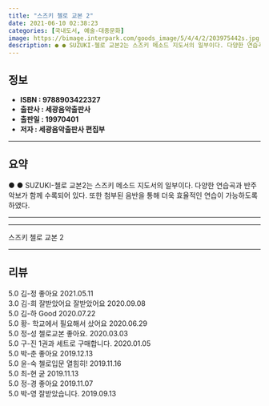```yaml
---
title: "스즈키 첼로 교본 2"
date: 2021-06-10 02:38:23
categories: [국내도서, 예술-대중문화]
image: https://bimage.interpark.com/goods_image/5/4/4/2/203975442s.jpg
description: ● ● SUZUKI-첼로 교본2는 스즈키 메소드 지도서의 일부이다. 다양한 연습곡과 반주 악보가 함께 수록되어 있다. 또한 첨부된 음반을 통해 더욱 효율적인 연습이 가능하도록 하였다.
---
```


## **정보**

- **ISBN : 9788903422327**
- **출판사 : 세광음악출판사**
- **출판일 : 19970401**
- **저자 : 세광음악출판사 편집부**

------



## **요약**

●  ●  SUZUKI-첼로 교본2는 스즈키 메소드 지도서의 일부이다. 다양한 연습곡과 반주 악보가 함께 수록되어 있다. 또한 첨부된 음반을 통해 더욱 효율적인 연습이 가능하도록 하였다.

------



------


스즈키 첼로 교본 2 

------


## **리뷰** 

5.0 김-정 좋아요 2021.05.11 <br/>3.0 김-희 잘받았어요 잘받았어요  2020.09.08 <br/>5.0 김-하 Good
 2020.07.22 <br/>5.0 황- 학교에서 필요해서 샀어요 2020.06.29 <br/>5.0 정-성 첼로교본 좋아요. 2020.03.03 <br/>5.0 구-진 1권과 세트로 구매합니다. 2020.01.05 <br/>5.0 박-춘 좋아요 2019.12.13 <br/>5.0 윤-숙 첼로입문 열힘히! 2019.11.16 <br/>5.0 최-현 굳 2019.11.13 <br/>5.0 정-경 좋아요 2019.11.07 <br/>5.0 박-영 잘받았습니다. 2019.09.13 <br/>